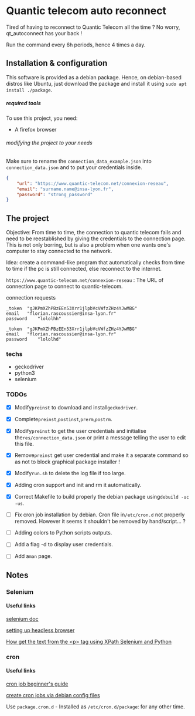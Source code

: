 # Quantic telecom auto reconnect

Tired of having to reconnect to Quantic Telecom all the time ? No worry, qt_autoconnect has your back !

Run the command every 6h periods, hence 4 times a day.

## Installation & configuration

This software is provided as a debian package. Hence, on debian-based distros like Ubuntu, just download the package and install it using `sudo apt install ./package`.

##### required tools

To use this project, you need:

* A firefox browser

###### modifying the project to your needs

Make sure to rename the `connection_data_example.json` into `connection_data.json` and to put your credentials inside.

```json
{
    "url": "https://www.quantic-telecom.net/connexion-reseau",
    "email": "surname.name@insa-lyon.fr",
    "password": "strong_password"
}
```

## The project

Objective: From time to time, the connection to quantic telecom fails and need to be reestablished by giving the credentials to the connection page. This is not only borring, but is also a problem when one wants one's computer to stay connected to the network.

Idea: create a command-like program that automatically checks from time to time if the pc is still connected, else reconnect to the internet.

`https://www.quantic-telecom.net/connexion-reseau` : The URL of connection page to connect to quantic-telecom.

connection requests

```
_token	"gJKPmXZhPBzEEn53Xrr1jlpbVcVWfzZHz4YJwMBG"
email	"florian.rascoussier@insa-lyon.fr"
password	"lololhh"

_token	"gJKPmXZhPBzEEn53Xrr1jlpbVcVWfzZHz4YJwMBG"
email	"florian.rascoussier@insa-lyon.fr"
password	"lololhd"
```

### techs

* geckodriver
* python3
* selenium


### TODOs

* [X] Modify`preinst` to download and install`geckodriver`.
* [X] Complete`preinst`,`postinst`,`prerm`,`postrm`.
* [X] Modify`preinst` to get the user credentials and initialise the`res/connection_data.json` or print a message telling the user to edit this file.
* [X] Remove`preinst` get user credential and make it a separate command so as not to block graphical package installer !
* [X] Modify`run.sh` to delete the log file if too large.
* [X] Adding cron support and init and rm it automatically.
* [X] Correct Makefile to build properly the debian package using`debuild -uc -us`.
* [ ] Fix cron job installation by debian. Cron file in`/etc/cron.d` not properly removed. However it seems it shouldn't be removed by hand/script... ?
* [ ] Adding colors to Python scripts outputs.
* [ ] Add a flag -d to display user credentials.
* [ ] Add a`man` page.


## Notes

### Selenium

#### Useful links

[selenium doc](https://www.selenium.dev/documentation/en/getting_started/)

[setting up headless browser](https://pythonbasics.org/selenium-firefox-headless/)

[How get the text from the &lt;p&gt; tag using XPath Selenium and Python](https://stackoverflow.com/questions/62925043/how-get-the-text-from-the-p-tag-using-xpath-selenium-and-python)

### cron

#### Useful links

[cron job beginner&#39;s guide](https://ostechnix.com/a-beginners-guide-to-cron-jobs/)

[create cron jobs via debian config files](https://www.debian.org/doc/manuals/maint-guide/dother.en.html)

Use `package.cron.d` - Installed as `/etc/cron.d/package`: for any other time.
